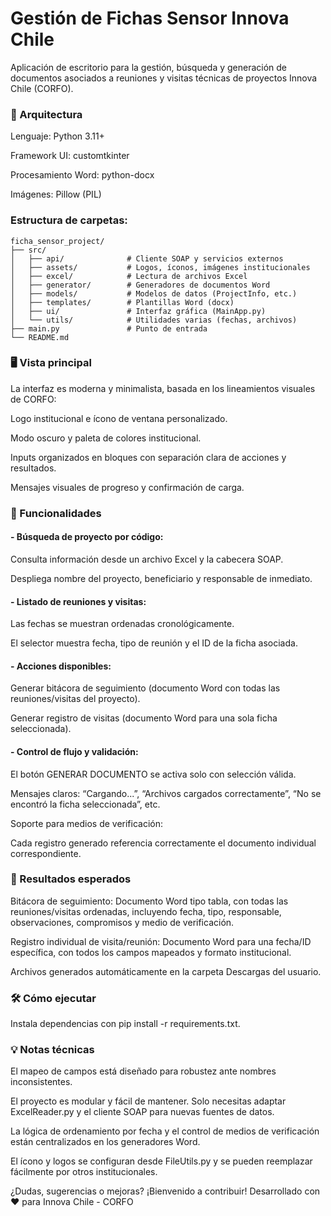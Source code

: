 # Gestión de Fichas Sensor Innova Chile
Aplicación de escritorio para la gestión, búsqueda y generación de documentos asociados a reuniones y visitas técnicas de proyectos Innova Chile (CORFO).

### 🚀 Arquitectura
Lenguaje: Python 3.11+

Framework UI: customtkinter

Procesamiento Word: python-docx

Imágenes: Pillow (PIL)

### Estructura de carpetas:

```text
ficha_sensor_project/
├── src/
│   ├── api/              # Cliente SOAP y servicios externos
│   ├── assets/           # Logos, íconos, imágenes institucionales
│   ├── excel/            # Lectura de archivos Excel
│   ├── generator/        # Generadores de documentos Word
│   ├── models/           # Modelos de datos (ProjectInfo, etc.)
│   ├── templates/        # Plantillas Word (docx)
│   ├── ui/               # Interfaz gráfica (MainApp.py)
│   └── utils/            # Utilidades varias (fechas, archivos)
├── main.py               # Punto de entrada
└── README.md
```

### 🖥️ Vista principal
La interfaz es moderna y minimalista, basada en los lineamientos visuales de CORFO:

Logo institucional e ícono de ventana personalizado.

Modo oscuro y paleta de colores institucional.

Inputs organizados en bloques con separación clara de acciones y resultados.

Mensajes visuales de progreso y confirmación de carga.


### 🧩 Funcionalidades
#### - Búsqueda de proyecto por código:

Consulta información desde un archivo Excel y la cabecera SOAP.

Despliega nombre del proyecto, beneficiario y responsable de inmediato.

#### - Listado de reuniones y visitas:

Las fechas se muestran ordenadas cronológicamente.

El selector muestra fecha, tipo de reunión y el ID de la ficha asociada.

#### - Acciones disponibles:

Generar bitácora de seguimiento (documento Word con todas las reuniones/visitas del proyecto).

Generar registro de visitas (documento Word para una sola ficha seleccionada).

#### - Control de flujo y validación:

El botón GENERAR DOCUMENTO se activa solo con selección válida.

Mensajes claros: “Cargando...”, “Archivos cargados correctamente”, “No se encontró la ficha seleccionada”, etc.

Soporte para medios de verificación:

Cada registro generado referencia correctamente el documento individual correspondiente.

### 📄 Resultados esperados
Bitácora de seguimiento: Documento Word tipo tabla, con todas las reuniones/visitas ordenadas, incluyendo fecha, tipo, responsable, observaciones, compromisos y medio de verificación.

Registro individual de visita/reunión: Documento Word para una fecha/ID específica, con todos los campos mapeados y formato institucional.

Archivos generados automáticamente en la carpeta Descargas del usuario.

### 🛠️ Cómo ejecutar
Instala dependencias con pip install -r requirements.txt.


### 💡 Notas técnicas
El mapeo de campos está diseñado para robustez ante nombres inconsistentes.

El proyecto es modular y fácil de mantener. Solo necesitas adaptar ExcelReader.py y el cliente SOAP para nuevas fuentes de datos.

La lógica de ordenamiento por fecha y el control de medios de verificación están centralizados en los generadores Word.

El ícono y logos se configuran desde FileUtils.py y se pueden reemplazar fácilmente por otros institucionales.

¿Dudas, sugerencias o mejoras? ¡Bienvenido a contribuir!
Desarrollado con ❤️ para Innova Chile - CORFO

